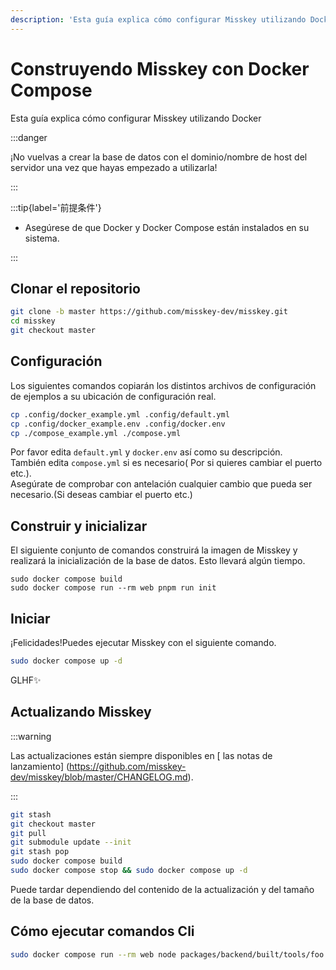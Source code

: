```yaml
---
description: 'Esta guía explica cómo configurar Misskey utilizando Docker.'
---
```


# Construyendo Misskey con Docker Compose

Esta guía explica cómo configurar Misskey utilizando Docker

:::danger

¡No vuelvas a crear la base de datos con el dominio/nombre de host del servidor una vez que hayas empezado a utilizarla!

:::

:::tip{label='前提条件'}

- Asegúrese de que Docker y Docker Compose están instalados en su sistema.

:::

## Clonar el repositorio

```sh
git clone -b master https://github.com/misskey-dev/misskey.git
cd misskey
git checkout master
```

## Configuración

Los siguientes comandos copiarán los distintos archivos de configuración de ejemplos a su ubicación de configuración real.

```sh
cp .config/docker_example.yml .config/default.yml
cp .config/docker_example.env .config/docker.env
cp ./compose_example.yml ./compose.yml
```

Por favor edita `default.yml` y `docker.env` así como su descripción.\
También edita `compose.yml` si es necesario( Por si quieres cambiar el puerto etc.).\
Asegúrate de comprobar con antelación cualquier cambio que pueda ser necesario.(Si deseas cambiar el puerto etc.)

## Construir y inicializar

El siguiente conjunto de comandos construirá la imagen de Misskey y realizará la inicialización de la base de datos. Esto llevará algún tiempo.

```shell
sudo docker compose build
sudo docker compose run --rm web pnpm run init
```

## Iniciar

¡Felicidades!Puedes ejecutar Misskey con el siguiente comando.

```sh
sudo docker compose up -d
```

GLHF✨

## Actualizando Misskey

:::warning

Las actualizaciones están siempre disponibles en [ las notas de lanzamiento] (https://github.com/misskey-dev/misskey/blob/master/CHANGELOG.md).

:::

```sh
git stash
git checkout master
git pull
git submodule update --init
git stash pop
sudo docker compose build
sudo docker compose stop && sudo docker compose up -d
```

Puede tardar dependiendo del contenido de la actualización y del tamaño de la base de datos.

## Cómo ejecutar comandos Cli

```sh
sudo docker compose run --rm web node packages/backend/built/tools/foo bar
```
